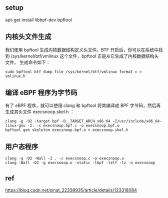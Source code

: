 ## setup
apt-get install libbpf-dev bpftool

## 内核头文件生成
我们使用 bpftool 生成内核数据结构定义头文件。BTF 开启后，你可以在系统中找到 /sys/kernel/btf/vmlinux 这个文件，bpftool 正是从它生成了内核数据结构头文件。 生成命令如下：

```
sudo bpftool btf dump file /sys/kernel/btf/vmlinux format c > vmlinux.h
```


## 编译 eBPF 程序为字节码
有了 eBPF 程序，就可以使用 clang 和 bpftool 将其编译成 BPF 字节码，然后再生成其头文件 execsnoop.skel.h ：

```shell
clang -g -O2 -target bpf -D__TARGET_ARCH_x86_64 -I/usr/include/x86_64-linux-gnu -I. -c execsnoop.bpf.c -o execsnoop.bpf.o
bpftool gen skeleton execsnoop.bpf.o > execsnoop.skel.h
```
## 用户态程序
```shell
clang -g -O2 -Wall -I . -c execsnoop.c -o execsnoop.o
clang -Wall -O2 -g execsnoop.o -static -lbpf -lelf -lz -o execsnoop
```


## ref
https://blog.csdn.net/sinat_22338935/article/details/123318084
